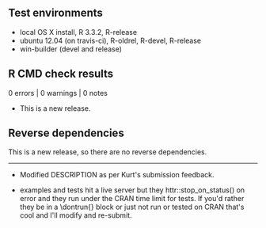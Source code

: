 ## Test environments

* local OS X install, R 3.3.2, R-release
* ubuntu 12.04 (on travis-ci), R-oldrel, R-devel, R-release
* win-builder (devel and release)

## R CMD check results

0 errors | 0 warnings | 0 notes

* This is a new release.

## Reverse dependencies

This is a new release, so there are no reverse dependencies.

---

- Modified DESCRIPTION as per Kurt's submission feedback.

- examples and tests hit a live server but they httr::stop_on_status() on error and
  they run under the CRAN time limit for tests. If you'd rather they be in a 
  \dontrun{} block or just not run or tested on CRAN that's cool and I'll modify
  and re-submit.
